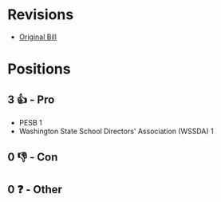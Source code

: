 # Revisions
* [Original Bill](1/)

# Positions
## 3 👍 - Pro
* PESB 1
* Washington State School Directors' Association (WSSDA) 1

## 0 👎 - Con

## 0 ❓ - Other

